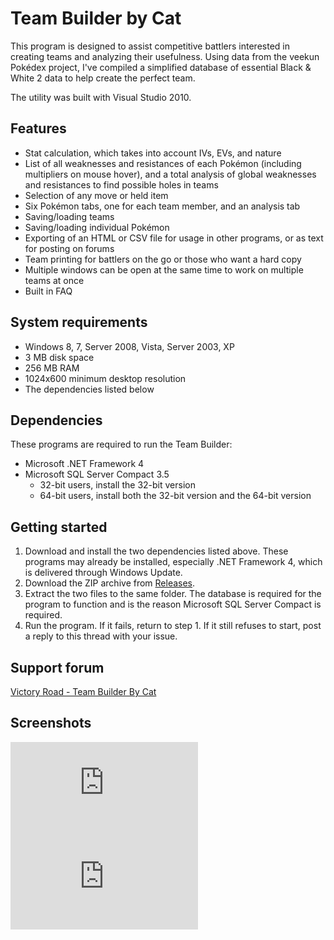 # Team Builder by Cat

This program is designed to assist competitive battlers interested in creating teams and analyzing their usefulness. Using data from the veekun Pokédex project, I've compiled a simplified database of essential Black & White 2 data to help create the perfect team.

The utility was built with Visual Studio 2010.

## Features

- Stat calculation, which takes into account IVs, EVs, and nature
- List of all weaknesses and resistances of each Pokémon (including multipliers on mouse hover), and a total analysis of global weaknesses and resistances to find possible holes in teams
- Selection of any move or held item
- Six Pokémon tabs, one for each team member, and an analysis tab
- Saving/loading teams
- Saving/loading individual Pokémon
- Exporting of an HTML or CSV file for usage in other programs, or as text for posting on forums
- Team printing for battlers on the go or those who want a hard copy
- Multiple windows can be open at the same time to work on multiple teams at once
- Built in FAQ

## System requirements

- Windows 8, 7, Server 2008, Vista, Server 2003, XP
- 3 MB disk space
- 256 MB RAM
- 1024x600 minimum desktop resolution
- The dependencies listed below

## Dependencies

These programs are required to run the Team Builder:

- Microsoft .NET Framework 4
- Microsoft SQL Server Compact 3.5
   - 32-bit users, install the 32-bit version
   - 64-bit users, install both the 32-bit version and the 64-bit version

## Getting started

1. Download and install the two dependencies listed above. These programs may already be installed, especially .NET Framework 4, which is delivered through Windows Update.
2. Download the ZIP archive from [Releases](https://github.com/Cat333Pokemon/Team-Builder/releases).
3. Extract the two files to the same folder. The database is required for the program to function and is the reason Microsoft SQL Server Compact is required.
4. Run the program. If it fails, return to step 1. If it still refuses to start, post a reply to this thread with your issue.

## Support forum

[Victory Road - Team Builder By Cat](http://www.victoryroad.net/showthread.php?p=290423)

## Screenshots

![Team Builder Demo 1](http://www.victoryroad.net/attachment.php?attachmentid=4286)
![Team Builder Demo 2](http://www.victoryroad.net/attachment.php?attachmentid=4287)
